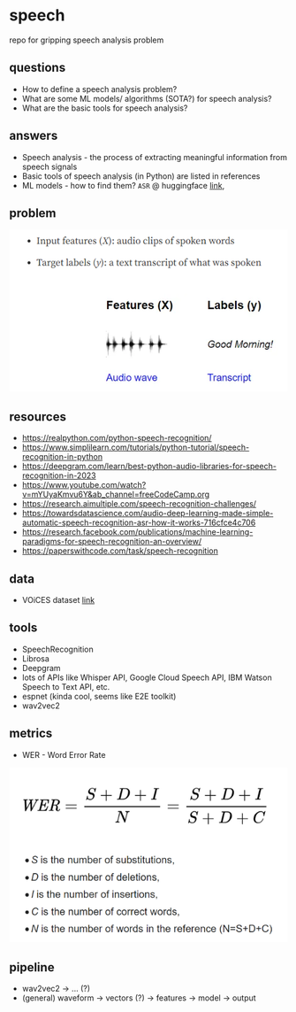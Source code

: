 # speech
repo for gripping speech analysis problem

## questions
* How to define a speech analysis problem?
* What are some ML models/ algorithms (SOTA?) for speech analysis?
* What are the basic tools for speech analysis?

## answers
* Speech analysis - the process of extracting meaningful information from speech signals
* Basic tools of speech analysis (in Python) are listed in references
* ML models - how to find them? `ASR` @ huggingface [link](https://huggingface.co/docs/transformers/tasks/asr), 

## problem
![Alt text](image-1.png)

## resources
* https://realpython.com/python-speech-recognition/
* https://www.simplilearn.com/tutorials/python-tutorial/speech-recognition-in-python
* https://deepgram.com/learn/best-python-audio-libraries-for-speech-recognition-in-2023
* https://www.youtube.com/watch?v=mYUyaKmvu6Y&ab_channel=freeCodeCamp.org
* https://research.aimultiple.com/speech-recognition-challenges/
* https://towardsdatascience.com/audio-deep-learning-made-simple-automatic-speech-recognition-asr-how-it-works-716cfce4c706
* https://research.facebook.com/publications/machine-learning-paradigms-for-speech-recognition-an-overview/
* https://paperswithcode.com/task/speech-recognition

## data
* VOiCES dataset [link](https://iqtlabs.github.io/voices/)


## tools
* SpeechRecognition
* Librosa
* Deepgram
* lots of APIs like Whisper API, Google Cloud Speech API, IBM Watson Speech to Text API, etc.
* espnet (kinda cool, seems like E2E toolkit)
* wav2vec2

## metrics
* WER - Word Error Rate 

![Alt text](image.png)

## pipeline
* wav2vec2 -> ... (?)
* (general) waveform -> vectors (?) -> features -> model -> output

